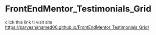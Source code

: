# FrontEndMentor_Testimonials_Grid
click this link ti visit site https://parveshahamed00.github.io/FrontEndMentor_Testimonials_Grid/
